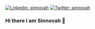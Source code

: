 [![Linkedin: sinnovah](https://img.shields.io/badge/-sinnovah-blue?style=flat-square&logo=Linkedin&logoColor=white&link=https://www.linkedin.com/in/sinnovah/)](https://www.linkedin.com/in/sinnovah/)
[![Twitter: sinnovah](https://img.shields.io/twitter/follow/sinnovah?style=social)](https://twitter.com/sinnovah)

### Hi there I am Sinnovah 👋

<!--
**sinnovah/sinnovah** is a ✨ _special_ ✨ repository because its `README.md` (this file) appears on your GitHub profile.

Here are some ideas to get you started:

- 🔭 I’m currently working on ...
- 🌱 I’m currently learning ...
- 👯 I’m looking to collaborate on ...
- 🤔 I’m looking for help with ...
- 💬 Ask me about ...
- 📫 How to reach me: ...
- 😄 Pronouns: ...
- ⚡ Fun fact: ...
-->
